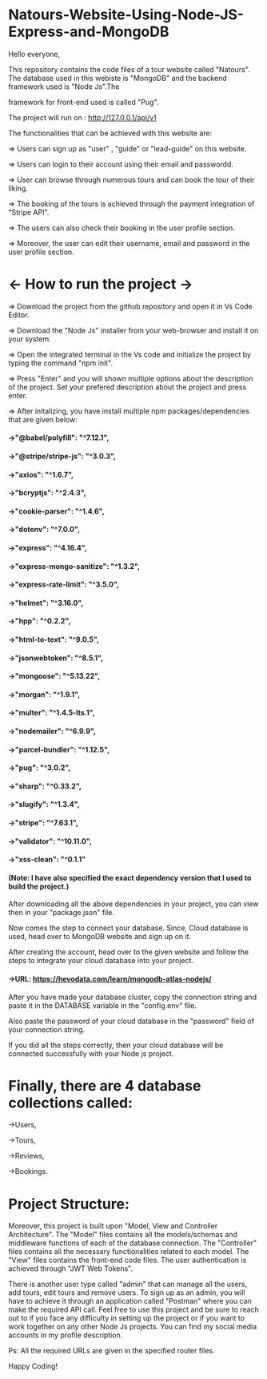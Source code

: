 # Natours-Website-Using-Node-JS-Express-and-MongoDB

Hello everyone,

This repository contains the code files of a tour website called "Natours". The database used in this webiste is "MongoDB" and the backend framework used is "Node Js".The 

framework for front-end used is called "Pug".

The project will run on : http://127.0.0.1/api/v1

The functionalities that can be achieved with this website are:

=> Users can sign up as "user" , "guide" or "lead-guide" on this website.

=> Users can login to their account using their email and passwordd.

=> User can browse through numerous tours and can book the tour of their liking.

=> The booking of the tours is achieved through the payment integration of "Stripe API".

=> The users can also check their booking in the user profile section.

=> Moreover, the user can edit their username, email and password in the user profile section.

# <- How to run the project ->

=> Download the project from the github repository and open it in Vs Code Editor.

=> Download the "Node Js" installer from your web-browser and install it on your system.

=> Open the integrated terminal in the Vs code and initialize the project by typing the command "npm init".

=> Press "Enter" and you will shown multiple options about the description of the project. Set your prefered description about the project and press enter.

=> After initalizing, you have install multiple npm packages/dependencies that are given below:

  #### ->"@babel/polyfill": "^7.12.1",
  
  #### ->"@stripe/stripe-js": "^3.0.3",
  
  #### ->"axios": "^1.6.7",
  
  #### ->"bcryptjs": "^2.4.3",
  
  #### ->"cookie-parser": "^1.4.6",
  
  #### ->"dotenv": "^7.0.0",
  
  #### ->"express": "^4.16.4",
  
  #### ->"express-mongo-sanitize": "^1.3.2",
  
  #### ->"express-rate-limit": "^3.5.0",
  
  #### ->"helmet": "^3.16.0",
  
  #### ->"hpp": "^0.2.2",
  
  #### ->"html-to-text": "^9.0.5",
  
  #### ->"jsonwebtoken": "^8.5.1",
  
  #### ->"mongoose": "^5.13.22",
  
  #### ->"morgan": "^1.9.1",
  
  #### ->"multer": "^1.4.5-lts.1",
  
  #### ->"nodemailer": "^6.9.9",
  
  #### ->"parcel-bundler": "^1.12.5",
  
  #### ->"pug": "^3.0.2",
  
  #### ->"sharp": "^0.33.2",
  
  #### ->"slugify": "^1.3.4",
  
  #### ->"stripe": "^7.63.1",
  
  #### ->"validator": "^10.11.0",
  
  #### ->"xss-clean": "^0.1.1"
  
  #### (Note: I have also specified the exact dependency version that I used to build the project.)
  
After downloading all the above dependencies in your project, you can view then in your "package.json" file.

Now comes the step to connect your database. Since, Cloud database is used, head over to MongoDB website and sign up on it.

After creating the account, head over to the given website and follow the steps to integrate your cloud database into your project.
  
  #### ->URL: https://hevodata.com/learn/mongodb-atlas-nodejs/

After you have made your database cluster, copy the connection string and paste it in the DATABASE variable in the "config.env" file.

Also paste the password of your cloud database in the "password" field of your connection string.

If you did all the steps correctly, then your cloud database will be connected successfully with your Node js project.

# Finally, there are 4 database collections called:

->Users,

->Tours,

->Reviews,

->Bookings.

# Project Structure:

Moreover, this project is built upon "Model, View and Controller Architecture". The "Model" files contains all the models/schemas and middleware functions of each of the database connection. The "Controller" files contains all the necessary functionalities related to each model. The "View" files contains the front-end code files. The user authentication is achieved through "JWT Web Tokens".

There is another user type called "admin" that can manage all the users, add tours, edit tours and remove users. To sign up as an admin, you will have to achieve it through an application called "Postman" where you can make the required API call.
Feel free to use this project and be sure to reach out to if you face any difficulty in setting up the project or if you want to work together on any other Node Js projects.
You can find my social media accounts in my profile description.

Ps: All the required URLs are given in the specified router files.

Happy Coding!
